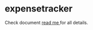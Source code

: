 # expensetracker

Check document [read me ](https://github.com/techinstl/expensetracker/tree/main/docs) for all details.
